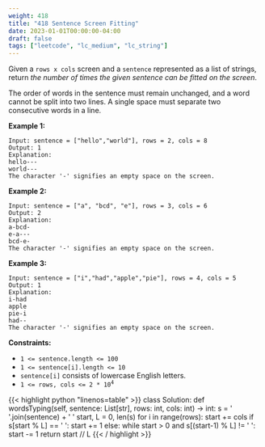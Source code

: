 ```yaml
---
weight: 418
title: "418 Sentence Screen Fitting"
date: 2023-01-01T00:00:00-04:00
draft: false
tags: ["leetcode", "lc_medium", "lc_string"]
---
```


Given a `rows x cols` screen and a `sentence` represented as a list of strings, return _the number of times the given sentence can be fitted on the screen_.

The order of words in the sentence must remain unchanged, and a word cannot be split into two lines. A single space must separate two consecutive words in a line.

**Example 1:**
```
Input: sentence = ["hello","world"], rows = 2, cols = 8
Output: 1
Explanation:
hello---
world---
The character '-' signifies an empty space on the screen.
```
**Example 2:**
```
Input: sentence = ["a", "bcd", "e"], rows = 3, cols = 6
Output: 2
Explanation:
a-bcd- 
e-a---
bcd-e-
The character '-' signifies an empty space on the screen.
```
**Example 3:**
```
Input: sentence = ["i","had","apple","pie"], rows = 4, cols = 5
Output: 1
Explanation:
i-had
apple
pie-i
had--
The character '-' signifies an empty space on the screen.
```

**Constraints:**
- `1 <= sentence.length <= 100`
- `1 <= sentence[i].length <= 10`
- `sentence[i]` consists of lowercase English letters.
- <code>1 <= rows, cols <= 2 * 10<sup>4</sup></code>

<div class="tabs"></div>
<div class="tab-content">
<div id="python" class="lang">
{{< highlight python "linenos=table" >}}
class Solution:
    def wordsTyping(self, sentence: List[str], rows: int, cols: int) -> int:
        s = ' '.join(sentence) + ' '
        start, L = 0, len(s)
        for i in range(rows):
            start += cols
            if s[start % L] == ' ':
                start += 1
            else:
                while start > 0 and s[(start-1) % L] != ' ':
                    start -= 1
        return start // L
{{< / highlight >}}
</div>
</div>
